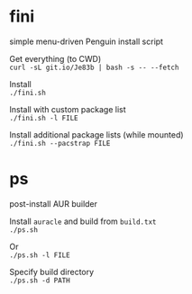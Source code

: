 # fini

simple menu-driven Penguin install script  

Get everything (to CWD)  
`curl -sL git.io/Je83b | bash -s -- --fetch`

Install  
`./fini.sh`

Install with custom package list  
`./fini.sh -l FILE`

Install additional package lists (while mounted)  
`./fini.sh --pacstrap FILE`

# ps

post-install AUR builder  

Install `auracle` and build from `build.txt`  
`./ps.sh`

Or  
`./ps.sh -l FILE`

Specify build directory  
`./ps.sh -d PATH`

